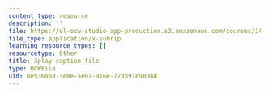 ```yaml
---
content_type: resource
description: ''
file: https://ol-ocw-studio-app-production.s3.amazonaws.com/courses/14-01sc-principles-of-microeconomics-fall-2011/8e536a683e8e5e07916e773b91e9804d_jmsPn679o5k.vtt
file_type: application/x-subrip
learning_resource_types: []
resourcetype: Other
title: 3play caption file
type: OCWFile
uid: 8e536a68-3e8e-5e07-916e-773b91e9804d
---
```

